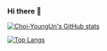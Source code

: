 ### Hi there 👋

[![Choi-YoungUn's GitHub stats](https://github-readme-stats.vercel.app/api?username=Choi-YoungUn&show_icons=true&theme=merko&count_private=true&layout=compact)
](https://github.com/anuraghazra/github-readme-stats)



[![Top Langs](https://github-readme-stats.vercel.app/api/top-langs/?username=Choi-YoungUn&layout=compact)](https://github.com/anuraghazra/github-readme-stats)


